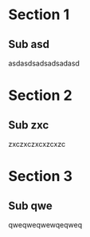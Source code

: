 # Section 1
## Sub asd
asdasdsadsadsadasd
# Section 2
## Sub zxc
zxczxczxcxzcxzc
# Section 3
## Sub qwe
qweqweqwewqeqweq
